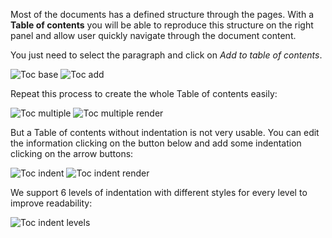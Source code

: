 Most of the documents has a defined structure through the pages. With a **Table of contents** you will be able to reproduce this structure on the right panel and allow user quickly navigate through the document content.

You just need to select the paragraph and click on _Add to table of contents_.

![Toc base](http://huridocs.github.io/uwazi-assets/wiki/screenshots/toc-base.png)
![Toc add](http://huridocs.github.io/uwazi-assets/wiki/screenshots/toc-add.png)

Repeat this process to create the whole Table of contents easily:

![Toc multiple](http://huridocs.github.io/uwazi-assets/wiki/screenshots/toc-multiple.png)
![Toc multiple render](http://huridocs.github.io/uwazi-assets/wiki/screenshots/toc-multiple-render.png)

But a Table of contents without indentation is not very usable. You can edit the information clicking on the button below and add some indentation clicking on the arrow buttons:

![Toc indent](http://huridocs.github.io/uwazi-assets/wiki/screenshots/toc-indent.png)
![Toc indent render](http://huridocs.github.io/uwazi-assets/wiki/screenshots/toc-indent-render.png)

We support 6 levels of indentation with different styles for every level to improve readability:

![Toc indent levels](http://huridocs.github.io/uwazi-assets/wiki/screenshots/toc-indent-levels.png)